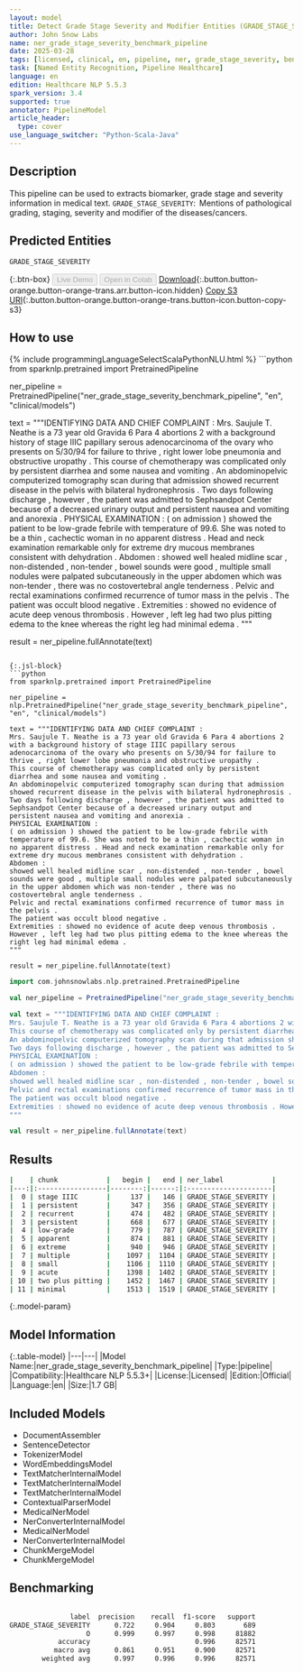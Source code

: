 ```yaml
---
layout: model
title: Detect Grade Stage Severity and Modifier Entities (GRADE_STAGE_SEVERITY)
author: John Snow Labs
name: ner_grade_stage_severity_benchmark_pipeline
date: 2025-03-28
tags: [licensed, clinical, en, pipeline, ner, grade_stage_severity, benchmark]
task: [Named Entity Recognition, Pipeline Healthcare]
language: en
edition: Healthcare NLP 5.5.3
spark_version: 3.4
supported: true
annotator: PipelineModel
article_header:
  type: cover
use_language_switcher: "Python-Scala-Java"
---
```


## Description

This pipeline can be used to extracts biomarker, grade stage and severity information in medical text.
`GRADE_STAGE_SEVERITY`:  Mentions of pathological grading, staging, severity and modifier of the diseases/cancers.

## Predicted Entities

`GRADE_STAGE_SEVERITY`

{:.btn-box}
<button class="button button-orange" disabled>Live Demo</button>
<button class="button button-orange" disabled>Open in Colab</button>
[Download](https://s3.amazonaws.com/auxdata.johnsnowlabs.com/clinical/models/ner_grade_stage_severity_benchmark_pipeline_en_5.5.3_3.4_1743123356488.zip){:.button.button-orange.button-orange-trans.arr.button-icon.hidden}
[Copy S3 URI](s3://auxdata.johnsnowlabs.com/clinical/models/ner_grade_stage_severity_benchmark_pipeline_en_5.5.3_3.4_1743123356488.zip){:.button.button-orange.button-orange-trans.button-icon.button-copy-s3}

## How to use



<div class="tabs-box" markdown="1">
{% include programmingLanguageSelectScalaPythonNLU.html %}
```python
from sparknlp.pretrained import PretrainedPipeline

ner_pipeline = PretrainedPipeline("ner_grade_stage_severity_benchmark_pipeline", "en", "clinical/models")

text = """IDENTIFYING DATA AND CHIEF COMPLAINT :
Mrs. Saujule T. Neathe is a 73 year old Gravida 6 Para 4 abortions 2 with a background history of stage IIIC papillary serous adenocarcinoma of the ovary who presents on 5/30/94 for failure to thrive , right lower lobe pneumonia and obstructive uropathy .
This course of chemotherapy was complicated only by persistent diarrhea and some nausea and vomiting .
An abdominopelvic computerized tomography scan during that admission showed recurrent disease in the pelvis with bilateral hydronephrosis .
Two days following discharge , however , the patient was admitted to Sephsandpot Center because of a decreased urinary output and persistent nausea and vomiting and anorexia .
PHYSICAL EXAMINATION :
( on admission ) showed the patient to be low-grade febrile with temperature of 99.6. She was noted to be a thin , cachectic woman in no apparent distress . Head and neck examination remarkable only for extreme dry mucous membranes consistent with dehydration .
Abdomen :
showed well healed midline scar , non-distended , non-tender , bowel sounds were good , multiple small nodules were palpated subcutaneously in the upper abdomen which was non-tender , there was no costovertebral angle tenderness .
Pelvic and rectal examinations confirmed recurrence of tumor mass in the pelvis .
The patient was occult blood negative .
Extremities : showed no evidence of acute deep venous thrombosis . However , left leg had two plus pitting edema to the knee whereas the right leg had minimal edema .
"""

result = ner_pipeline.fullAnnotate(text)
```

{:.jsl-block}
```python
from sparknlp.pretrained import PretrainedPipeline

ner_pipeline = nlp.PretrainedPipeline("ner_grade_stage_severity_benchmark_pipeline", "en", "clinical/models")

text = """IDENTIFYING DATA AND CHIEF COMPLAINT :
Mrs. Saujule T. Neathe is a 73 year old Gravida 6 Para 4 abortions 2 with a background history of stage IIIC papillary serous adenocarcinoma of the ovary who presents on 5/30/94 for failure to thrive , right lower lobe pneumonia and obstructive uropathy .
This course of chemotherapy was complicated only by persistent diarrhea and some nausea and vomiting .
An abdominopelvic computerized tomography scan during that admission showed recurrent disease in the pelvis with bilateral hydronephrosis .
Two days following discharge , however , the patient was admitted to Sephsandpot Center because of a decreased urinary output and persistent nausea and vomiting and anorexia .
PHYSICAL EXAMINATION :
( on admission ) showed the patient to be low-grade febrile with temperature of 99.6. She was noted to be a thin , cachectic woman in no apparent distress . Head and neck examination remarkable only for extreme dry mucous membranes consistent with dehydration .
Abdomen :
showed well healed midline scar , non-distended , non-tender , bowel sounds were good , multiple small nodules were palpated subcutaneously in the upper abdomen which was non-tender , there was no costovertebral angle tenderness .
Pelvic and rectal examinations confirmed recurrence of tumor mass in the pelvis .
The patient was occult blood negative .
Extremities : showed no evidence of acute deep venous thrombosis . However , left leg had two plus pitting edema to the knee whereas the right leg had minimal edema .
"""

result = ner_pipeline.fullAnnotate(text)
```
```scala
import com.johnsnowlabs.nlp.pretrained.PretrainedPipeline

val ner_pipeline = PretrainedPipeline("ner_grade_stage_severity_benchmark_pipeline", "en", "clinical/models")

val text = """IDENTIFYING DATA AND CHIEF COMPLAINT :
Mrs. Saujule T. Neathe is a 73 year old Gravida 6 Para 4 abortions 2 with a background history of stage IIIC papillary serous adenocarcinoma of the ovary who presents on 5/30/94 for failure to thrive , right lower lobe pneumonia and obstructive uropathy .
This course of chemotherapy was complicated only by persistent diarrhea and some nausea and vomiting .
An abdominopelvic computerized tomography scan during that admission showed recurrent disease in the pelvis with bilateral hydronephrosis .
Two days following discharge , however , the patient was admitted to Sephsandpot Center because of a decreased urinary output and persistent nausea and vomiting and anorexia .
PHYSICAL EXAMINATION :
( on admission ) showed the patient to be low-grade febrile with temperature of 99.6. She was noted to be a thin , cachectic woman in no apparent distress . Head and neck examination remarkable only for extreme dry mucous membranes consistent with dehydration .
Abdomen :
showed well healed midline scar , non-distended , non-tender , bowel sounds were good , multiple small nodules were palpated subcutaneously in the upper abdomen which was non-tender , there was no costovertebral angle tenderness .
Pelvic and rectal examinations confirmed recurrence of tumor mass in the pelvis .
The patient was occult blood negative .
Extremities : showed no evidence of acute deep venous thrombosis . However , left leg had two plus pitting edema to the knee whereas the right leg had minimal edema .
"""

val result = ner_pipeline.fullAnnotate(text)
```
</div>

## Results

```bash
|    | chunk            |   begin |   end | ner_label            |
|---:|:-----------------|--------:|------:|:---------------------|
|  0 | stage IIIC       |     137 |   146 | GRADE_STAGE_SEVERITY |
|  1 | persistent       |     347 |   356 | GRADE_STAGE_SEVERITY |
|  2 | recurrent        |     474 |   482 | GRADE_STAGE_SEVERITY |
|  3 | persistent       |     668 |   677 | GRADE_STAGE_SEVERITY |
|  4 | low-grade        |     779 |   787 | GRADE_STAGE_SEVERITY |
|  5 | apparent         |     874 |   881 | GRADE_STAGE_SEVERITY |
|  6 | extreme          |     940 |   946 | GRADE_STAGE_SEVERITY |
|  7 | multiple         |    1097 |  1104 | GRADE_STAGE_SEVERITY |
|  8 | small            |    1106 |  1110 | GRADE_STAGE_SEVERITY |
|  9 | acute            |    1398 |  1402 | GRADE_STAGE_SEVERITY |
| 10 | two plus pitting |    1452 |  1467 | GRADE_STAGE_SEVERITY |
| 11 | minimal          |    1513 |  1519 | GRADE_STAGE_SEVERITY |
```

{:.model-param}
## Model Information

{:.table-model}
|---|---|
|Model Name:|ner_grade_stage_severity_benchmark_pipeline|
|Type:|pipeline|
|Compatibility:|Healthcare NLP 5.5.3+|
|License:|Licensed|
|Edition:|Official|
|Language:|en|
|Size:|1.7 GB|

## Included Models

- DocumentAssembler
- SentenceDetector
- TokenizerModel
- WordEmbeddingsModel
- TextMatcherInternalModel
- TextMatcherInternalModel
- TextMatcherInternalModel
- ContextualParserModel
- MedicalNerModel
- NerConverterInternalModel
- MedicalNerModel
- NerConverterInternalModel
- ChunkMergeModel
- ChunkMergeModel

## Benchmarking

```bash

               label  precision    recall  f1-score   support
GRADE_STAGE_SEVERITY      0.722     0.904     0.803       689
                   O      0.999     0.997     0.998     81882
            accuracy                          0.996     82571
           macro avg      0.861     0.951     0.900     82571
        weighted avg      0.997     0.996     0.996     82571

```